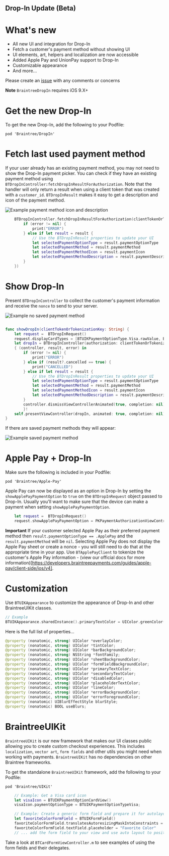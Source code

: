 Drop-In Update (Beta)
------------------------------------

# What's new
- All new UI and integration for Drop-In
- Fetch a customer's payment method without showing UI
- UI elements, art, helpers and localization are now accessible
- Added Apple Pay and UnionPay support to Drop-In
- Customizable appearance
- And more...

Please create an [issue](https://github.braintreeps.com/braintree/braintree-ios/issues) with any comments or concerns

**Note** `BraintreeDropIn` requires iOS 9.X+

# Get the new Drop-In
To get the new Drop-In, add the following to your Podfile:
```
pod 'Braintree/DropIn'
```

# Fetch last used payment method
If your user already has an existing payment method, you may not need to show the Drop-In payment picker. You can check if they have an existing payment method using `BTDropInController:fetchDropInResultForAuthorization`. Note that the handler will only return a result when using a client token that was created with a `customer_id`. `BTDropInResult` makes it easy to get a description and icon of the payment method.

![Example payment method icon and description](saved-paypal-method.png "Example payment method icon and description")

```swift
    BTDropInController.fetchDropInResultForAuthorization(clientTokenOrTokenizationKey, handler: { (result, error) in
        if (error != nil) {
            print("ERROR")
        } else if let result = result {
            // Use the BTDropInResult properties to update your UI
            let selectedPaymentOptionType = result.paymentOptionType
            let selectedPaymentMethod = result.paymentMethod
            let selectedPaymentMethodIcon = result.paymentIcon
            let selectedPaymentMethodDescription = result.paymentDescription
        }
    })
```
# Show Drop-In
Present `BTDropInController` to collect the customer's payment information and receive the `nonce` to send to your server.

![Example no saved payment method](no-payment-methods.png "Example no saved payment method")

```swift

func showDropIn(clientTokenOrTokenizationKey: String) {
    let request =  BTDropInRequest()
    request.displayCardTypes = [BTUIKPaymentOptionType.Visa.rawValue, BTUIKPaymentOptionType.MasterCard.rawValue]
    let dropIn = BTDropInController(authorization: clientTokenOrTokenizationKey, request: request)
    { (controller, result, error) in
        if (error != nil) {
            print("ERROR")
        } else if (result?.cancelled == true) {
            print("CANCELLED")
        } else if let result = result {
            // Use the BTDropInResult properties to update your UI
            let selectedPaymentOptionType = result.paymentOptionType
            let selectedPaymentMethod = result.paymentMethod
            let selectedPaymentMethodIcon = result.paymentIcon
            let selectedPaymentMethodDescription = result.paymentDescription
        }
        controller.dismissViewControllerAnimated(true, completion: nil)
        }!
    self.presentViewController(dropIn, animated: true, completion: nil)
}
```

If there are saved payment methods they will appear:

![Example saved payment method](saved-payment-methods.png "Example saved payment method")

# Apple Pay + Drop-In
Make sure the following is included in your Podfile:
```
pod 'Braintree/Apple-Pay'
```

Apple Pay can now be displayed as an option in Drop-In by setting the `showApplePayPaymentOption` to `true` on the `BTDropInRequest` object passed to Drop-In. Usually you'll want to make sure that the device can make a payment when setting `showApplePayPaymentOption`.

```swift
    let request =  BTDropInRequest()
    request.showApplePayPaymentOption = PKPaymentAuthorizationViewController.canMakePaymentsUsingNetworks([PKPaymentNetworkVisa, PKPaymentNetworkMasterCard, PKPaymentNetworkAmex])
```

**Important** If your customer selected Apple Pay as their preferred payment method then `result.paymentOptionType == .ApplePay` and the `result.paymentMethod` will be `nil`. Selecting Apple Pay does not display the Apple Pay sheet or create a nonce - you will still need to do that at the appropriate time in your app. Use `BTApplePayClient` to tokenize the customer's Apple Pay information - (view our official docs for more information)[https://developers.braintreepayments.com/guides/apple-pay/client-side/ios/v4].

# Customization
Use `BTUIKAppearance` to customize the appearance of Drop-In and other BraintreeUIKit classes.
```swift
// Example
BTUIKAppearance.sharedInstance().primaryTextColor = UIColor.greenColor()
```

Here is the full list of properties...
```swift
@property (nonatomic, strong) UIColor *overlayColor;
@property (nonatomic, strong) UIColor *tintColor;
@property (nonatomic, strong) UIColor *barBackgroundColor;
@property (nonatomic, strong) NSString *fontFamily;
@property (nonatomic, strong) UIColor *sheetBackgroundColor;
@property (nonatomic, strong) UIColor *formFieldBackgroundColor;
@property (nonatomic, strong) UIColor *primaryTextColor;
@property (nonatomic, strong) UIColor *secondaryTextColor;
@property (nonatomic, strong) UIColor *disabledColor;
@property (nonatomic, strong) UIColor *placeholderTextColor;
@property (nonatomic, strong) UIColor *lineColor;
@property (nonatomic, strong) UIColor *errorBackgroundColor;
@property (nonatomic, strong) UIColor *errorForegroundColor;
@property (nonatomic) UIBlurEffectStyle blurStyle;
@property (nonatomic) BOOL useBlurs;
```

# BraintreeUIKit

`BraintreeUIKit` is our new framework that makes our UI classes public allowing you to create custom checkout experiences. This includes `localization`, `vector art`, `form fields` and other utils you might need when working with payments. `BraintreeUIKit` has no dependencies on other Braintree frameworks.

To get the standalone `BraintreeUIKit` framework, add the following to your Podfile:
```
pod 'Braintree/UIKit'
```

```swift
    // Example: Get a Visa card icon
    let visaIcon = BTUIKPaymentOptionCardView()
    visaIcon.paymentOptionType = BTUIKPaymentOptionTypeVisa;

    // Example: Create a generic form field and prepare it for autolayout
    let favoriteColorFormField = BTUIKFormField()
    favoriteColorFormField.translatesAutoresizingMaskIntoConstraints = false
    favoriteColorFormField.textField.placeholder = "Favorite Color"
    // ... add the form field to your view and use auto layout to position it
```

Take a look at `BTCardFormViewController.m` to see examples of using the form fields and their delegates.
